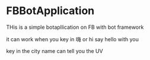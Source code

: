 # FBBotApplication
THis is a simple botapllication on FB with bot framework

it can work when you key in 嗨 or hi say hello with you

key in the city name can tell you the UV
